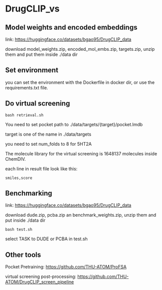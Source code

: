 # DrugCLIP_vs


## Model weights and encoded embeddings

link: https://huggingface.co/datasets/bgao95/DrugCLIP_data

download model_weights.zip, encoded_mol_embs.zip, targets.zip, unzip them and put them inside ./data dir


## Set environment

you can set the environment with the Dockerfile in docker dir, or use the requirements.txt file.


## Do virtual screening 

```
bash retrieval.sh
```

You need to set pocket path to ./data/targets/{target}/pocket.lmdb

target is one of the name in ./data/targets

you need to set num_folds to 8 for 5HT2A 

The molecule library for the virtual screening is 1648137 molecules inside ChemDIV.

each line in result file look like this:


```
smiles,score
```


## Benchmarking

link: https://huggingface.co/datasets/bgao95/DrugCLIP_data

download dude.zip, pcba.zip an benchmark_weights.zip, unzip them and put inside ./data dir


```
bash test.sh
```

select TASK to DUDE or PCBA in test.sh


## Other tools

Pocket Pretraining: https://github.com/THU-ATOM/ProFSA

virtual screening post-processing: https://github.com/THU-ATOM/DrugCLIP_screen_pipeline







